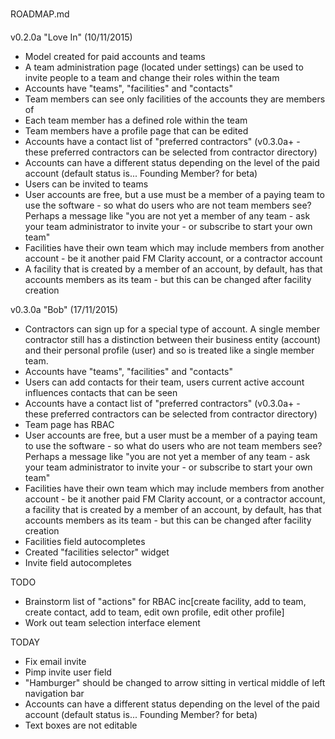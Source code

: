 ROADMAP.md

v0.2.0a "Love In" (10/11/2015)
- Model created for paid accounts and teams
- A team administration page (located under settings) can be used to invite people to a team and change their roles within the team
- Accounts have "teams", "facilities" and "contacts"
- Team members can see only facilities of the accounts they are members of
- Each team member has a defined role within the team
- Team members have a profile page that can be edited
- Accounts have a contact list of "preferred contractors" (v0.3.0a+ - these preferred contractors can be selected from contractor directory)
- Accounts can have a different status depending on the level of the paid account (default status is... Founding Member? for beta)
- Users can be invited to teams
- User accounts are free, but a use must be a member of a paying team to use the software - so what do users who are not team members see? Perhaps a message like "you are not yet a member of any team - ask your team administrator to invite your - or subscribe to start your own team"
- Facilities have their own team which may include members from another account - be it another paid FM Clarity account, or a contractor account
- A facility that is created by a member of an account, by default, has that accounts members as its team - but this can be changed after facility creation

v0.3.0a "Bob" (17/11/2015)
- Contractors can sign up for a special type of account. A single member contractor still has a distinction between their business entity (account) and their personal profile (user) and so is treated like a single member team.
- Accounts have "teams", "facilities" and "contacts"
- Users can add contacts for their team, users current active account influences contacts that can be seen
- Accounts have a contact list of "preferred contractors" (v0.3.0a+ - these preferred contractors can be selected from contractor directory)
- Team page has RBAC
- User accounts are free, but a user must be a member of a paying team to use the software - so what do users who are not team members see? Perhaps a message like "you are not yet a member of any team - ask your team administrator to invite your - or subscribe to start your own team"
- Facilities have their own team which may include members from another account - be it another paid FM Clarity account, or a contractor account, a facility that is created by a member of an account, by default, has that accounts members as its team - but this can be changed after facility creation
- Facilities field autocompletes
- Created "facilities selector" widget
- Invite field autocompletes

TODO
- Brainstorm list of "actions" for RBAC inc[create facility, add to team, create contact, add to team, edit own profile, edit other profile]
- Work out team selection interface element

TODAY
- Fix email invite
- Pimp invite user field
- "Hamburger" should be changed to arrow sitting in vertical middle of left navigation bar
- Accounts can have a different status depending on the level of the paid account (default status is... Founding Member? for beta)
- Text boxes are not editable
